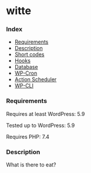# witte

### Index

* [Requirements](#requirements)
* [Description](#description)
* [Short codes](#short-codes)
* [Hooks](#hooks)
* [Database](#database)
* [WP-Cron](#wp-cron)
* [Action Scheduler](#action-scheduler)
* [WP-CLI](#wp-cli)

### Requirements

Requires at least WordPress: 5.9

Tested up to WordPress: 5.9

Requires PHP: 7.4

### Description

What is there to eat?
